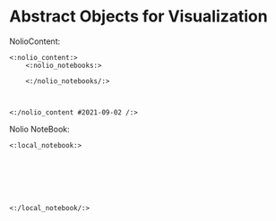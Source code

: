 # Abstract Objects for Visualization #

NolioContent:

    <:nolio_content:>
        <:nolio_notebooks:>

        <:/nolio_notebooks/:>



    <:/nolio_content #2021-09-02 /:>




Nolio NoteBook:

    <:local_notebook:>







    <:/local_notebook/:>
